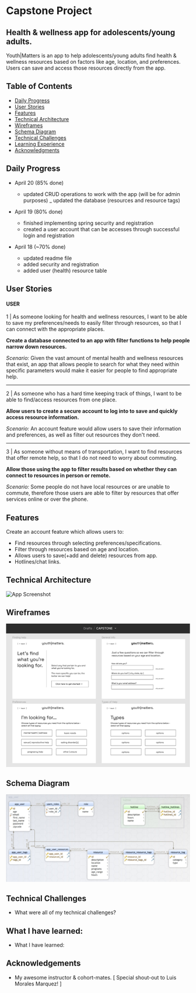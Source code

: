 # Capstone Project

## Health & wellness app for adolescents/young adults.

Youth|Matters is an app to help adolescents/young adults find health & wellness resources based on factors like age, location, and preferences. Users can save and access those resources directly from the app.

## Table of Contents
- [Daily Progress](#daily-progress)
- [User Stories](#user-stories)
- [Features](#features)
- [Technical Architecture](#technical-architecture)
- [Wireframes](#wireframes)
- [Schema Diagram](#schema-diagram)
- [Technical Challenges](#technical-challenges)
- [Learning Experience](#what-i-have-learned)
- [Acknowledgments](#acknowledgements)


## Daily Progress

- April 20 (85% done)
  - updated CRUD operations to work with the app (will be for admin purposes)
  _ updated the database (resources and resource tags)

- April 19 (80% done)
  - finished implementing spring security and registration
  - created a user account that can be accesses through successful login and registration

- April 18 (~70% done)
  - updated readme file
  - added security and registration
  - added user (health) resource table

## User Stories


#### USER
1 | As someone looking for health and wellness resources,
I want to be able to save my preferences/needs to easily filter through resources, so that I can connect with the appropriate places.

**Create a database connected to an app with filter functions to help people narrow down resources.**

*Scenario:* Given the vast amount of mental health and wellness resources that exist, an app that allows people to search for what they need within specific parameters would make it easier for people to find appropriate help.
____________
2 | As someone who has a hard time keeping track of things, I want to be able to find/access resources from one place.

**Allow users to create a secure account to log into to save and quickly access resource information.**

*Scenario:* An account feature would allow users to save their information and preferences, as well as filter out resources they don't need.
______________
3 | As someone without means of transportation,
I want to find resources that offer remote help,
so that I do not need to worry about commuting.

**Allow those using the app to filter results based on whether they can connect to resources in person or remote.**

*Scenario:* Some people do not have local resources or are unable to commute, therefore those users are able to filter by resources that offer services online or over the phone.


## Features

Create an account feature which allows users to:
- Find resources through selecting preferences/specifications.
- Filter through resources based on age and location.
- Allows users to save(+add and delete) resources from app.
- Hotlines/chat links.


## Technical Architecture

![App Screenshot](https://via.placeholder.com/468x300?text=App+Screenshot+Here)


## Wireframes

![App Screenshot](https://github.com/lo-designs/Gunther_Laura_Capstone/blob/main/capstone_wireframes.jpg)


## Schema Diagram

![App Screenshot](https://github.com/lo-designs/Gunther_Laura_Capstone/blob/main/capstone_db_schema.jpg)


## Technical Challenges

- What were all of my technical challenges?


## What I have learned:

- What I have learned:


## Acknowledgements

- My awesome instructor & cohort-mates.
  [ Special shout-out to Luis Morales Marquez! ]
